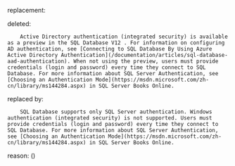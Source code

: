 replacement:

deleted:

		Active Directory authentication (integrated security) is available as a preview in the SQL Database V12 . For information on configuring AD authentication, see [Connecting to SQL Database By Using Azure Active Directory Authentication](/documentation/articles/sql-database-aad-authentication). When not using the preview, users must provide credentials (login and password) every time they connect to SQL Database. For more information about SQL Server Authentication, see [Choosing an Authentication Mode](https://msdn.microsoft.com/zh-cn/library/ms144284.aspx) in SQL Server Books Online.

replaced by:

		SQL Database supports only SQL Server authentication. Windows authentication (integrated security) is not supported. Users must provide credentials (login and password) every time they connect to SQL Database. For more information about SQL Server Authentication, see [Choosing an Authentication Mode](https://msdn.microsoft.com/zh-cn/library/ms144284.aspx) in SQL Server Books Online.

reason: ()

